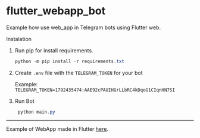 # flutter_webapp_bot

Example how use web_app in Telegram bots using Flutter web.

Instalation

1. Run pip for install requirements.

   ```powershell
   python -m pip install -r requirements.txt
   ```

2. Create `.env` file with the `TELEGRAM_TOKEN` for your bot

   Example: `TELEGRAM_TOKEN=1792435474:AAE92cPAUIHGrLLbRC4kDqoG1CIqnHN7SI`

3. Run Bot

   ```powershell
    python main.py
   ```

---
Example of WebApp made in Flutter [here](https://github.com/yeikel16/tele_web_app/tree/master/example).
